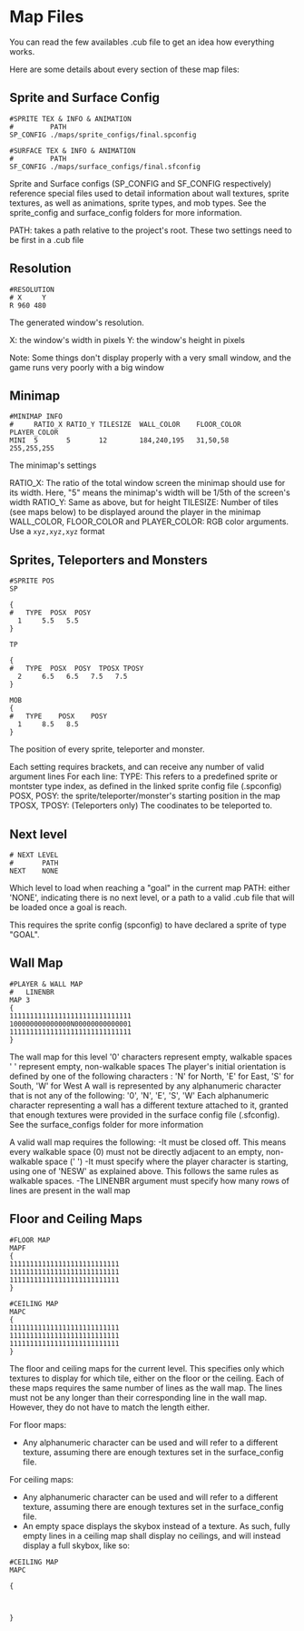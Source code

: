 # Map Files

You can read the few availables .cub file to get an idea how everything works.

Here are some details about every section of these map files:

## Sprite and Surface Config
```
#SPRITE TEX & INFO & ANIMATION
#         PATH
SP_CONFIG ./maps/sprite_configs/final.spconfig

#SURFACE TEX & INFO & ANIMATION
#         PATH
SF_CONFIG ./maps/surface_configs/final.sfconfig
```

Sprite and Surface configs (SP_CONFIG and SF_CONFIG respectively) reference special files used to detail information about wall textures, sprite textures, as well as animations, sprite types, and mob types. See the sprite_config and surface_config folders for more information.

PATH: takes a path relative to the project's root.
These two settings need to be first in a .cub file

## Resolution
```
#RESOLUTION
# X		Y
R 960 480
```
The generated window's resolution.

X: the window's width in pixels
Y: the window's height in pixels

Note: Some things don't display properly with a very small window, and the game runs very poorly with a big window

## Minimap
```
#MINIMAP INFO
#     RATIO_X RATIO_Y TILESIZE  WALL_COLOR    FLOOR_COLOR	  PLAYER_COLOR
MINI  5       5       12        184,240,195	  31,50,58      255,255,255
```
The minimap's settings

RATIO_X: The ratio of the total window screen the minimap should use for its width. Here, "5" means the minimap's width will be 1/5th of the screen's width
RATIO_Y: Same as above, but for height
TILESIZE: Number of tiles (see maps below) to be displayed around the player in the minimap
WALL_COLOR, FLOOR_COLOR and PLAYER_COLOR: RGB color arguments. Use a `xyz,xyz,xyz` format

## Sprites, Teleporters and Monsters
```
#SPRITE POS
SP

{
#	TYPE  POSX  POSY
  1     5.5   5.5
}

TP

{
#	TYPE  POSX  POSY  TPOSX TPOSY
  2     6.5   6.5   7.5   7.5
}

MOB
{
#	TYPE	POSX	POSY
  1     8.5   8.5
}
```
The position of every sprite, teleporter and monster.

Each setting requires brackets, and can receive any number of valid argument lines
For each line:
TYPE: This refers to a predefined sprite or montster type index, as defined in the linked sprite config file (.spconfig)
POSX, POSY: the sprite/teleporter/monster's starting position in the map
TPOSX, TPOSY: (Teleporters only) The coodinates to be teleported to.

## Next level
```
# NEXT LEVEL
#       PATH
NEXT    NONE
```
Which level to load when reaching a "goal" in the current map
PATH: either 'NONE', indicating there is no next level, or a path to a valid .cub file that will be loaded once a goal is reach.

This requires the sprite config (spconfig) to have declared a sprite of type "GOAL".

## Wall Map
```
#PLAYER & WALL MAP
#   LINENBR
MAP 3
{
111111111111111111111111111111
100000000000000N00000000000001
111111111111111111111111111111
}
```
The wall map for this level
'0' characters represent empty, walkable spaces
' ' represent empty, non-walkable spaces
The player's initial orientation is defined by one of the following characters : 'N' for North, 'E' for East, 'S' for South, 'W' for West
A wall is represented by any alphanumeric character that is not any of the following: '0', 'N', 'E', 'S', 'W'
Each alphanumeric character representing a wall has a different texture attached to it, granted that enough textures were provided in the surface config file (.sfconfig). See the surface_configs folder for more information

A valid wall map requires the following:
  -It must be closed off. This means every walkable space (0) must not be directly adjacent to an empty, non-walkable space (' ')
  -It must specify where the player character is starting, using one of 'NESW' as explained above. This follows the same rules as walkable spaces.
  -The LINENBR argument must specify how many rows of lines are present in the wall map

## Floor and Ceiling Maps
```
#FLOOR MAP
MAPF
{
111111111111111111111111111
111111111111111111111111111
111111111111111111111111111
}

#CEILING MAP
MAPC
{
111111111111111111111111111
111111111111111111111111111
111111111111111111111111111
}
```
The floor and ceiling maps for the current level.
This specifies only which textures to display for which tile, either on the floor or the ceiling.
Each of these maps requires the same number of lines as the wall map. The lines must not be any longer than their corresponding line in the wall map.
However, they do not have to match the length either.

For floor maps:
  - Any alphanumeric character can be used and will refer to a different texture, assuming there are enough textures set in the surface_config file.

For ceiling maps:
  - Any alphanumeric character can be used and will refer to a different texture, assuming there are enough textures set in the surface_config file.
  - An empty space displays the skybox instead of a texture. As such, fully empty lines in a ceiling map shall display no ceilings, and will instead display a full skybox, like so:
```
#CEILING MAP
MAPC

{



}
```
